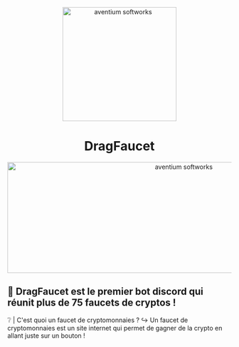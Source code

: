 <p align="center"><img src="https://zupimages.net/up/20/37/3g58.jpg" width="256px" height="256px" alt="aventium softworks"></p>
<h1 align="center">DragFaucet</h1>
<p align="center"><img src="https://zupimages.net/up/19/16/2gcm.png" width="777px" height="249px" alt="aventium softworks"></p>


## 📀 DragFaucet est le premier bot discord qui réunit plus de 75 faucets de cryptos !

❔ | C'est quoi un faucet de cryptomonnaies ? 
↪ Un faucet de cryptomonnaies est un site internet qui permet de gagner de la crypto en allant juste sur un bouton !

